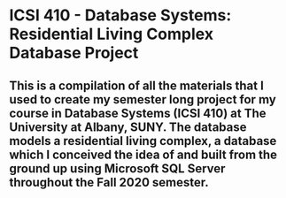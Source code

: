 # ICSI 410 - Database Systems: Residential Living Complex Database Project

## This is a compilation of all the materials that I used to create my semester long project for my course in Database Systems (ICSI 410) at The University at Albany, SUNY. The database models a residential living complex, a database which I conceived the idea of and built from the ground up using Microsoft SQL Server throughout the Fall 2020 semester.